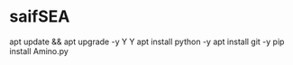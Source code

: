 # saifSEA
apt update &amp;&amp; apt upgrade -y Y Y apt install python -y  apt install git -y  pip install Amino.py

